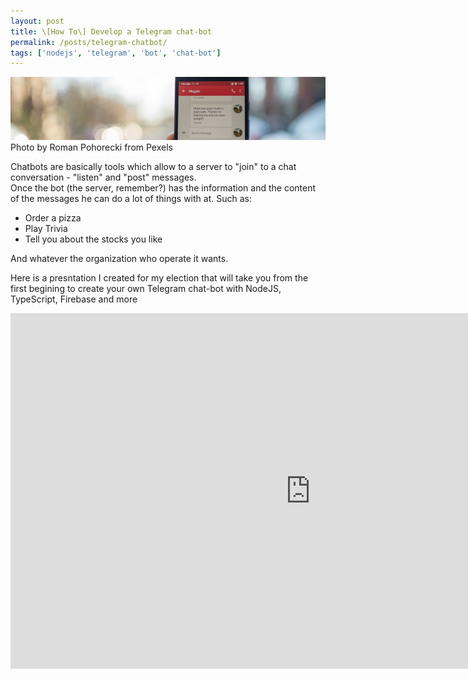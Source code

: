```yaml
---
layout: post
title: \[How To\] Develop a Telegram chat-bot
permalink: /posts/telegram-chatbot/
tags: ['nodejs', 'telegram', 'bot', 'chat-bot']
---
```


<img src="/assets/images/posts/telegram-bot.jpeg" alt="telegram-bot" />
Photo by Roman Pohorecki from Pexels

Chatbots are basically tools which allow to a server to "join" to a chat conversation - "listen" and "post" messages.<br />
Once the bot (the server, remember?) has the information and the content of the messages he can do a lot of things with at. Such as:

- Order a pizza
- Play Trivia
- Tell you about the stocks you like

<!--more-->

And whatever the organization who operate it wants.

Here is a presntation I created for my election that will take you from the first begining to create your own Telegram chat-bot with NodeJS, TypeScript, Firebase and more

<iframe src="https://docs.google.com/presentation/d/e/2PACX-1vSThbK-mPJQqYqYerjVUHS8LCe4-IGMIscij_Sa7Cw2lMyEiP88Hte6WdTuUrb3F7hea1Ty4kKAN1LM/embed?start=false&loop=false&delayms=3000" frameborder="0" width="960" height="569" allowfullscreen="true" mozallowfullscreen="true" webkitallowfullscreen="true"></iframe>